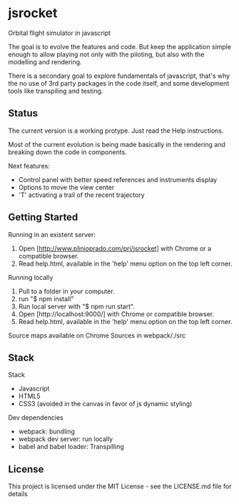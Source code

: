 # jsrocket

Orbital flight simulator in javascript

The goal is to evolve the features and code. But keep the application simple enough to allow playing not only with the piloting, but also with the modelling and rendering.

There is a secondary goal to explore fundamentals of javascript, that's why the no use of 3rd party packages in the code itself, and some development tools like transpiling and testing.

## Status

The current version is a working protype. Just read the Help instructions.

Most of the current evolution is being made basically in the rendering and breaking down the code in components.

Next features:

* Control panel with better speed references and instruments display
* Options to move the view center
* 'T' activating a trail of the recent trajectory

## Getting Started

Running in an existent server:

1. Open [http://www.plinioprado.com/prj/jsrocket] with Chrome or a compatible browser.
2. Read help.html, available in the 'help' menu option on the top left corner.

Running locally

1. Pull to a folder in your computer.
2. run "$ npm install"
3. Run local server with "$ npm run start".
4. Open [http://localhost:9000/] with Chrome or compatible browser.
5. Read help.html, available in the 'help' menu option on the top left corner.

Source maps available on Chrome Sources in webpack/./src

## Stack

Stack

* Javascript
* HTML5
* CSS3 (avoided in the canvas in favor of js dynamic styling)

Dev dependencies

* webpack: bundling
* webpack dev server: run locally
* babel and babel loader: Transpilling

## License

This project is licensed under the MIT License - see the LICENSE.md file for details
